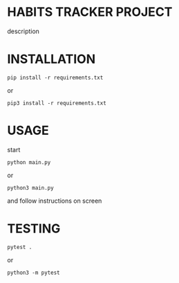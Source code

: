# HABITS TRACKER PROJECT

description

# INSTALLATION

```shell
pip install -r requirements.txt
```

or

```shell
pip3 install -r requirements.txt
```

# USAGE

start

```shell
python main.py
```

or

```shell
python3 main.py
```

and follow instructions on screen

# TESTING

```shell
pytest .
```

or

```shell
python3 -m pytest
```
